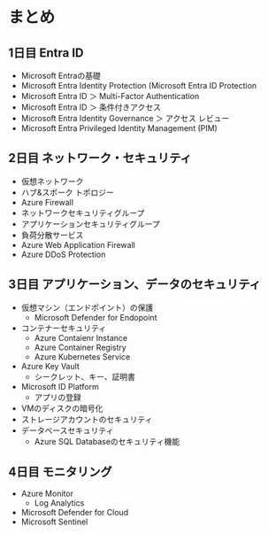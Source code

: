 # まとめ

## 1日目 Entra ID

- Microsoft Entraの基礎
- Microsoft Entra Identity Protection (Microsoft Entra ID Protection
- Microsoft Entra ID ＞ Multi-Factor Authentication
- Microsoft Entra ID ＞ 条件付きアクセス
- Microsoft Entra Identity Governance ＞ アクセス レビュー
- Microsoft Entra Privileged Identity Management (PIM)

## 2日目 ネットワーク・セキュリティ

- 仮想ネットワーク
- ハブ&スポーク トポロジー
- Azure Firewall
- ネットワークセキュリティグループ
- アプリケーションセキュリティグループ
- 負荷分散サービス
- Azure Web Application Firewall
- Azure DDoS Protection

## 3日目 アプリケーション、データのセキュリティ

- 仮想マシン（エンドポイント）の保護
  - Microsoft Defender for Endopoint
- コンテナーセキュリティ
  - Azure Contaienr Instance
  - Azure Container Registry
  - Azure Kubernetes Service
- Azure Key Vault
  - シークレット、キー、証明書
- Microsoft ID Platform
  - アプリの登録
- VMのディスクの暗号化
- ストレージアカウントのセキュリティ
- データベースセキュリティ
  - Azure SQL Databaseのセキュリティ機能

## 4日目 モニタリング

- Azure Monitor
  - Log Analytics
- Microsoft Defender for Cloud
- Microsoft Sentinel
